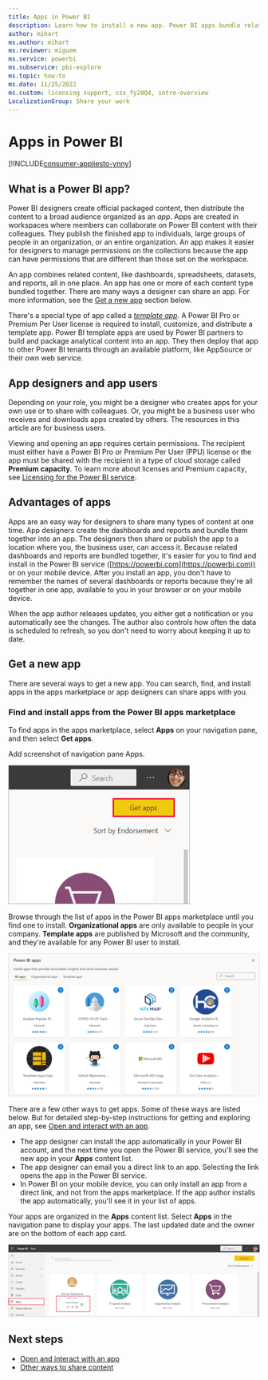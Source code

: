 ```yaml
---
title: Apps in Power BI
description: Learn how to install a new app. Power BI apps bundle related dashboards and reports together for business users to view and explore.
author: mihart
ms.author: mihart
ms.reviewer: miguem
ms.service: powerbi
ms.subservice: pbi-explore
ms.topic: how-to
ms.date: 11/25/2022
ms.custom: licensing support, css_fy20Q4, intro-overview
LocalizationGroup: Share your work
---
```


# Apps in Power BI

[!INCLUDE[consumer-appliesto-ynny](../includes/consumer-appliesto-ynny.md)]

## What is a Power BI app?

Power BI designers create official packaged content, then distribute the content to a broad audience organized as an *app*. Apps are created in workspaces where members can collaborate on Power BI content with their colleagues. They publish the finished app to individuals, large groups of people in an organization, or an entire organization. An app makes it easier for designers to manage permissions on the collections because the app can have permissions that are different than those set on the workspace.

An app combines related content, like dashboards, spreadsheets, datasets, and reports, all in one place. An app has one or more of each content type bundled together. There are many ways a designer can share an app. For more information, see the [Get a new app](#get-a-new-app) section below.

There's a special type of app called a *[template app](../connect-data/service-template-apps-install-distribute.md)*. A Power BI Pro or Premium Per User license is required to install, customize, and distribute a template app. Power BI template apps are used by Power BI partners to build and package analytical content into an app. They then deploy that app to other Power BI tenants through an available platform, like AppSource or their own web service.  

## App designers and app users

Depending on your role, you might be a designer who creates apps for your own use or to share with colleagues. Or, you might be a business user who receives and downloads apps created by others. The resources in this article are for business users.

Viewing and opening an app requires certain permissions. The recipient must either have a Power BI Pro or Premium Per User (PPU) license or the app must be shared with the recipient in a type of cloud storage called **Premium capacity**. To learn more about licenses and Premium capacity, see [Licensing for the Power BI service](end-user-license.md).

## Advantages of apps

Apps are an easy way for designers to share many types of content at one time. App designers create the dashboards and reports and bundle them together into an app. The designers then share or publish the app to a location where you, the business user, can access it. Because related dashboards and reports are bundled together, it's easier for you to find and install in the Power BI service ([https://powerbi.com](https://powerbi.com)) or on your mobile device. After you install an app, you don't have to remember the names of several dashboards or reports because they're all together in one app, available to you in your browser or on your mobile device.

When the app author releases updates, you either get a notification or you automatically see the changes. The author also controls how often the data is scheduled to refresh, so you don't need to worry about keeping it up to date.

<!-- add conceptual art -->
## Get a new app

There are several ways to get a new app. You can search, find, and install apps in the apps marketplace or app designers can share apps with you.

### Find and install apps from the Power BI apps marketplace

To find apps in the apps marketplace, select **Apps** on your navigation pane, and then select **Get apps**.

Add screenshot of navigation pane Apps.

![A screenshot of the Apps page with the Get apps button outlined.](./media/end-user-apps/power-bi-get-apps-button.png)

Browse through the list of apps in the Power BI apps marketplace until you find one to install. **Organizational apps** are only available to people in your company. **Template apps** are published by Microsoft and the community, and they're available for any Power BI user to install.

![A screenshot showing the apps marketplace.](./media/end-user-apps/power-bi-app-marketplace.png)

There are a few other ways to get apps. Some of these ways are listed below. But for detailed step-by-step instructions for getting and exploring an app, see [Open and interact with an app](end-user-app-view.md).

* The app designer can install the app automatically in your Power BI account, and the next time you open the Power BI service, you'll see the new app in your **Apps** content list.
* The app designer can email you a direct link to an app. Selecting the link opens the app in the Power BI service.
* In Power BI on your mobile device, you can only install an app from a direct link, and not from the apps marketplace. If the app author installs the app automatically, you'll see it in your list of apps.

Your apps are organized in the **Apps** content list. Select **Apps** in the navigation pane to display your apps. The last updated date and the owner are on the bottom of each app card.

![A screenshot showing the apps page in the navigation pane.](./media/end-user-apps/power-bi-apps.png)

## Next steps

* [Open and interact with an app](end-user-app-view.md)
* [Other ways to share content](end-user-shared-with-me.md)
